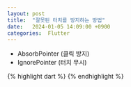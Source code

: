 ```yaml
---
layout: post
title:  "잘못된 터치를 방지하는 방법"
date:   2024-01-05 14:09:00 +0900
categories:  Flutter
---
```


- AbsorbPointer (클릭 방지)
- IgnorePointer (터치 무시)

{% highlight dart %}
{% endhighlight %}